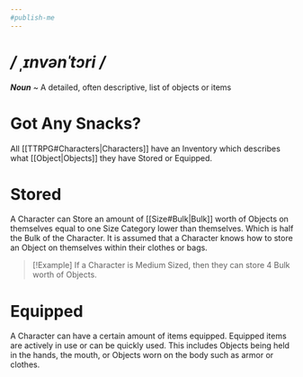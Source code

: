 ```yaml
---
#publish-me
---
```

# */ ˌɪnvənˈtɔri /*
***Noun*** ~ A detailed, often descriptive, list of objects or items

# Got Any Snacks?
All [[TTRPG#Characters|Characters]] have an Inventory which describes what [[Object|Objects]] they have Stored or Equipped.
# Stored
A Character can Store an amount of [[Size#Bulk|Bulk]] worth of Objects on themselves equal to one Size Category lower than themselves. Which is half the Bulk of the Character. It is assumed that a Character knows how to store an Object on themselves within their clothes or bags.

> [!Example]
> If a Character is Medium Sized, then they can store 4 Bulk worth of Objects.

# Equipped
A Character can have a certain amount of items equipped. Equipped items are actively in use or can be quickly used. This includes Objects being held in the hands, the mouth, or Objects worn on the body such as armor or clothes.